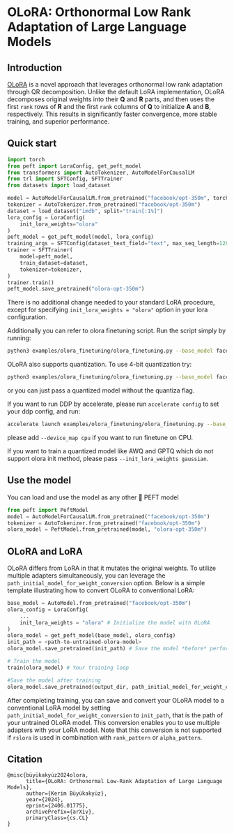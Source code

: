 # OLoRA: Orthonormal Low Rank Adaptation of Large Language Models

## Introduction
[OLoRA](https://arxiv.org/abs/2406.01775) is a novel approach that leverages orthonormal low rank adaptation through QR decomposition. Unlike the default LoRA implementation, OLoRA decomposes original weights into their $\mathbf{Q}$ and $\mathbf{R}$ parts, and then uses the first `rank` rows of $\mathbf{R}$ and the first `rank` columns of $\mathbf{Q}$ to initialize $\mathbf{A}$ and $\mathbf{B}$, respectively. This results in significantly faster convergence, more stable training, and superior performance.

## Quick start
```python
import torch
from peft import LoraConfig, get_peft_model
from transformers import AutoTokenizer, AutoModelForCausalLM
from trl import SFTConfig, SFTTrainer
from datasets import load_dataset

model = AutoModelForCausalLM.from_pretrained("facebook/opt-350m", torch_dtype=torch.bfloat16, device_map="auto")
tokenizer = AutoTokenizer.from_pretrained("facebook/opt-350m")
dataset = load_dataset("imdb", split="train[:1%]")
lora_config = LoraConfig(
    init_lora_weights="olora"
)
peft_model = get_peft_model(model, lora_config)
training_args = SFTConfig(dataset_text_field="text", max_seq_length=128)
trainer = SFTTrainer(
    model=peft_model,
    train_dataset=dataset,
    tokenizer=tokenizer,
)
trainer.train()
peft_model.save_pretrained("olora-opt-350m")
```

There is no additional change needed to your standard LoRA procedure, except for specifying `init_lora_weights = "olora"` option in your lora configuration.

Additionally you can refer to olora finetuning script.
Run the script simply by running:
```bash
python3 examples/olora_finetuning/olora_finetuning.py --base_model facebook/opt-350m
```
OLoRA also supports quantization. To use 4-bit quantization try:
```bash
python3 examples/olora_finetuning/olora_finetuning.py --base_model facebook/opt-350m --quantize
```
or you can just pass a quantized model without the quantiza flag.

If you want to run DDP by accelerate, please run `accelerate config` to set your ddp config, and run:
```bash
accelerate launch examples/olora_finetuning/olora_finetuning.py --base_model facebook/opt-350m
```
please add `--device_map cpu` if you want to run finetune on CPU.

If you want to train a quantized model like AWQ and GPTQ which do not support olora init method, please pass `--init_lora_weights gaussian`.


## Use the model
You can load and use the model as any other 🤗 PEFT model
```python
from peft import PeftModel
model = AutoModelForCausalLM.from_pretrained("facebook/opt-350m")
tokenizer = AutoTokenizer.from_pretrained("facebook/opt-350m")
olora_model = PeftModel.from_pretrained(model, "olora-opt-350m")
```

## OLoRA and LoRA
OLoRA differs from LoRA in that it mutates the original weights. To utilize multiple adapters simultaneously, you can leverage the `path_initial_model_for_weight_conversion` option. Below is a simple template illustrating how to convert OLoRA to conventional LoRA:
```python
base_model = AutoModel.from_pretrained("facebook/opt-350m")
olora_config = LoraConfig(
    ...
    init_lora_weights = "olora" # Initialize the model with OLoRA
)
olora_model = get_peft_model(base_model, olora_config)
init_path = <path-to-untrained-olora-model>
olora_model.save_pretrained(init_path) # Save the model *before* performing any training

# Train the model
train(olora_model) # Your training loop

#Save the model after training
olora_model.save_pretrained(output_dir, path_initial_model_for_weight_conversion=init_path) 
```
After completing training, you can save and convert your OLoRA model to a conventional LoRA model by setting `path_initial_model_for_weight_conversion` to `init_path`, that is the path of your untrained OLoRA model. This conversion enables you to use multiple adapters with your LoRA model. Note that this conversion is not supported if `rslora` is used in combination with `rank_pattern` or `alpha_pattern`.

## Citation
```
@misc{büyükakyüz2024olora,
      title={OLoRA: Orthonormal Low-Rank Adaptation of Large Language Models}, 
      author={Kerim Büyükakyüz},
      year={2024},
      eprint={2406.01775},
      archivePrefix={arXiv},
      primaryClass={cs.CL}
}
```
